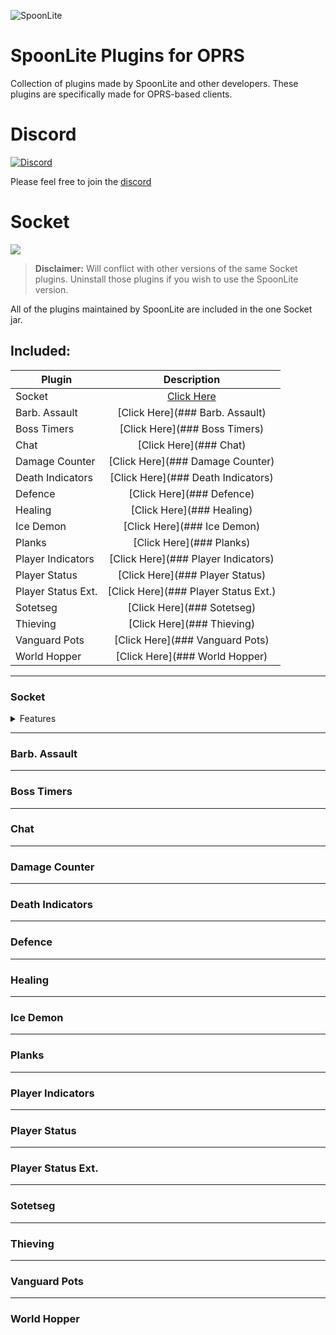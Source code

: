 ![SpoonLite](https://raw.githubusercontent.com/SpoonLite/spoon-plugins/main/SpoonLiteDisc.png)
# SpoonLite Plugins for OPRS
Collection of plugins made by SpoonLite and other developers. These plugins are specifically made for OPRS-based clients.
# Discord 
[![Discord](https://img.shields.io/discord/603461130257432592.svg)](https://discord.gg/mZvA6My)

Please feel free to join the [discord](https://discord.gg/mZvA6My)
# Socket
<img src="https://img.shields.io/badge/version-1.0.8-blue?style=flat-square">

> **Disclaimer:** Will conflict with other versions of the same Socket plugins. Uninstall those plugins if you wish to use the SpoonLite version.

All of the plugins maintained by SpoonLite are included in the one Socket jar.

## Included:
| Plugin             | Description                          |
| -------------      |:------------------------------------:|
| Socket             | [Click Here](###socket)              |
| Barb. Assault      | [Click Here](### Barb. Assault)      |
| Boss Timers        | [Click Here](### Boss Timers)        |
| Chat               | [Click Here](### Chat)               |
| Damage Counter     | [Click Here](### Damage Counter)     |
| Death Indicators   | [Click Here](### Death Indicators)   |
| Defence            | [Click Here](### Defence)            |
| Healing            | [Click Here](### Healing)            |
| Ice Demon          | [Click Here](### Ice Demon)          |
| Planks             | [Click Here](### Planks)             |
| Player Indicators  | [Click Here](### Player Indicators)  |
| Player Status      | [Click Here](### Player Status)      |
| Player Status Ext. | [Click Here](### Player Status Ext.) |
| Sotetseg           | [Click Here](### Sotetseg)           |
| Thieving           | [Click Here](### Thieving)           |
| Vanguard Pots      | [Click Here](### Vanguard Pots)      |
| World Hopper       | [Click Here](### World Hopper)       |

---
### Socket
<details>
    <summary>Features</summary>
    
```java
- 3 Server Address Options - American [Yuri], Aus [McNeill], Custom
- Option to disable join/leave chat messages
- Show connection infobox [Green if connected, red if disconnected]
```
</details>

---

### Barb. Assault

---

### Boss Timers

---

### Chat

---

### Damage Counter

---

### Death Indicators

---

### Defence

---

### Healing

---

### Ice Demon

---

### Planks

---

### Player Indicators

---

### Player Status

---

### Player Status Ext.

---

### Sotetseg

---

### Thieving

---

### Vanguard Pots

---

### World Hopper

